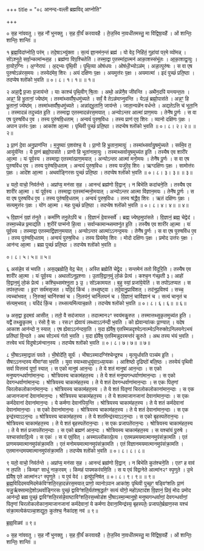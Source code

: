 +++
title = "०८ आनन्द-वल्ली ब्रह्मविद् आप्नोति"

+++


० स॒ह ना॑ववतु । स॒ह नौ॑ भुनक्तु । स॒ह वी॒र्यं॑ करवावहै । ते॒ज॒स्वि
ना॒वधी॑तमस्तु॒ मा वि॑द्विषा॒वहै॑ । ओं शान्तिः॒ शान्तिः॒ शान्तिः॑ ॥

१ ब्र॒ह्म॒विदा॑प्नोति॒ पर॑म् । तदे॒षाऽभ्यु॑क्ता । स॒त्यं ज्ञा॒नम॑न॒न्तं ब्रह्म॑
। यो वेद॒ निहि॑तं॒ गुहा॑यां पर॒मे व्यो॑मन्न् । सो॑ऽश्नुते॒ सर्वा॒न्कामा॑न्थ्स॒ह
। ब्रह्म॑णा विप॒श्चितेति॑ । तस्मा॒द्वा ए॒तस्मा॑दा॒त्मन॑ आका॒शस्संभू॑तः ।
आ॒का॒शाद्वा॒युः । वा॒योर॒ग्निः । अ॒ग्नेरापः॑ । अ॒द्भ्यः पृ॑थि॒वी । पृ॒थि॒व्या
ओष॑धयः । ओष॑धी॒भ्योऽन्न॑म् । अन्ना॒त्पुरु॑षः । स वा एष पुरुषोऽन्न॑रस॒मयः
। तस्येद॑मेव॒ शिरः । अयं दक्षि॑णः प॒क्षः । अयमुत्त॑रः प॒क्षः । अयमात्मा॑
। इदं पुच्छं॑ प्रति॒ष्ठा । तदप्येष श्लो॑को भ॒वति ॥ ०। ८। १। १॥ ॥ १॥

२ अन्ना॒द्वै प्र॒जाः प्र॒जाय॑न्ते । याः काश्च॑ पृथि॒वीग् श्रि॒ताः । अथो॒
अन्ने॑नै॒व जी॑वन्ति । अथै॑न॒दपि॑ यन्त्यन्त॒तः । अन्न॒ꣳ॒ हि भू॒तानां॒
ज्येष्ठ॑म् । तस्मा॑थ्सर्वौष॒धमु॑च्यते । सर्वं॒ वै तेऽन्न॑माप्नुवन्ति । येऽन्नं॒
ब्रह्मो॒पास॑ते । अन्न॒ꣳ॒ हि भू॒तानां॒ ज्येष्ठ॑म् । तस्मा॑थ्सर्वौष॒धमु॑च्यते
। अन्ना॑द्भू॒तानि॒ जाय॑न्ते । जाता॒न्यन्ने॑न वर्धन्ते । अद्यतेऽत्ति च॑ भूता॒नि
। तस्मादन्नं तदुच्य॑त इ॒ति । तस्माद्वा एतस्मादन्न॑रस॒मयात् । अन्योऽन्तर आत्मा॑
प्राण॒मयः । तेनै॑ष पू॒र्णः । स वा एष पुरुषवि॑ध ए॒व । तस्य पुरु॑षवि॒धताम् ।
अन्वयं॑ पुरुष॒विधः । तस्य प्राण॑ एव॒ शिरः । व्यानो दक्षि॑णः प॒क्षः । अपान
उत्त॑रः प॒क्षः । आका॑श आ॒त्मा । पृथिवी पुच्छं॑ प्रति॒ष्ठा । तदप्येष श्लो॑को
भ॒वति ॥ ०। ८। २। २॥ ॥ २॥

३ प्रा॒णं दे॒वा अनु॒प्राण॑न्ति । म॒नु॒ष्याः॑ प॒शव॑श्च॒ ये । प्रा॒णो हि
भू॒ताना॒मायुः॑ । तस्मा॑थ्सर्वायु॒षमु॑च्यते । सर्व॑मे॒व त॒ आयु॑र्यन्ति ।
ये प्रा॒णं ब्रह्मो॒पास॑ते । प्राणो हि भूता॑नामा॒युः । तस्माथ्सर्वायुषमुच्य॑त
इ॒ति । तस्यैष एव शारी॑र आ॒त्मा । यः॑ पूर्व॒स्य । तस्माद्वा एतस्मा॑त्प्राण॒मयात् ।
अन्योऽन्तर आत्मा॑ मनो॒मयः । तेनै॑ष पू॒र्णः । स वा एष पुरुषवि॑ध ए॒व । तस्य
पुरु॑षवि॒धताम् । अन्वयं॑ पुरुष॒विधः । तस्य यजु॑रेव॒ शिरः । ऋग्दक्षि॑णः
प॒क्षः । सामोत्त॑रः प॒क्षः । आदे॑श आ॒त्मा । अथर्वाङ्गिरसः पुच्छं॑ प्रति॒ष्ठा
। तदप्येष श्लो॑को भ॒वति ॥ ०। ८। ३। ३॥ ॥ ३॥

४ यतो॒ वाचो॒ निव॑र्तन्ते । अप्रा॑प्य॒ मन॑सा स॒ह । आनन्दं ब्रह्म॑णो वि॒द्वान् ।
न बिभेति कदा॑चने॒ति । तस्यैष एव शारी॑र आ॒त्मा । यः॑ पूर्व॒स्य । तस्माद्वा
एतस्मा॑न्मनो॒मयात् । अन्योऽन्तर आत्मा वि॑ज्ञान॒मयः । तेनै॑ष पू॒र्णः । स वा
एष पुरुषवि॑ध ए॒व । तस्य पुरु॑षवि॒धताम् । अन्वयं॑ पुरुष॒विधः । तस्य
श्र॑द्धैव॒ शिरः । ऋतं दक्षि॑णः प॒क्षः । सत्यमुत्त॑रः प॒क्षः । यो॑ग
आ॒त्मा । महः पुच्छं॑ प्रति॒ष्ठा । तदप्येष श्लो॑को भ॒वति ॥ ०। ८। ४। ४॥ ॥ ४॥

५ वि॒ज्ञानं॑ य॒ज्ञं त॑नुते । कर्मा॑णि तनु॒तेऽपि॑ च । वि॒ज्ञानं॑ दे॒वास्सर्वे॑ ।
ब्रह्म॒ ज्येष्ठ॒मुपा॑सते । वि॒ज्ञानं॒ ब्रह्म॒ चेद्वेद॑ । तस्मा॒च्चेन्न प्र॒माद्य॑ति
। श॒रीरे॑ पाप्म॑नो हि॒त्वा । सर्वान्कामान्थ्समश्नु॑त इ॒ति । तस्यैष एव शारी॑र आ॒त्मा
। यः॑ पूर्व॒स्य । तस्माद्वा एतस्माद्वि॑ज्ञान॒मयात् । अन्योऽन्तर आत्मा॑ऽऽनन्द॒मयः ।
तेनै॑ष पू॒र्णः । स वा एष पुरुषवि॑ध ए॒व । तस्य पुरु॑षवि॒धताम् । अन्वयं॑
पुरुष॒विधः । तस्य प्रिय॑मेव॒ शिरः । मोदो दक्षि॑णः प॒क्षः । प्रमोद उत्त॑रः
प॒क्षः । आन॑न्द आ॒त्मा । ब्रह्म पुच्छं॑ प्रति॒ष्ठा । तदप्येष श्लो॑को भ॒वति ॥

०। ८। ५। ५॥ ॥ ५॥

६ अस॑न्ने॒व स॑ भवति । अस॒द्ब्रह्मेति॒ वेद॒ चेत् । अस्ति ब्रह्मेति॑ चेद्वे॒द
। सन्तमेनं ततो वि॑दुरि॒ति । तस्यैष एव शारी॑र आ॒त्मा । यः॑ पूर्व॒स्य ।
अथातो॑ऽनुप्र॒श्नाः । उ॒तावि॒द्वान॒मुं लो॒कं प्रेत्य॑ । कश्च॒न ग॑च्छ॒ती ३। आहो॑ वि॒द्वान॒मुं लो॒कं प्रेत्य॑ । कश्चि॒थ्सम॑श्नु॒ता ३ उ॒ । सो॑ऽकामयत । ब॒हु
स्यां॒ प्रजा॑ये॒येति॑ । स तपो॑ऽतप्यत । स तप॑स्त॒प्त्वा । इ॒दꣳ सर्व॑मसृजत
। यदि॒दं किंच॑ । तथ्सृ॒ष्ट्वा । तदे॒वानु॒प्रावि॑शत् । तद॑नुप्र॒विश्य॑ ।
सच्च॒ त्यच्चा॑भवत् । नि॒रुक्तं॒ चानि॑रुक्तं च । नि॒लय॑नं॒ चानि॑लयनं
च । वि॒ज्ञानं॒ चावि॑ज्ञानं च । सत्यं चानृतं च स॑त्यम॒भवत् । यदि॑दं
किं॒च । तथ्सत्यमि॑त्याच॒क्षते । तदप्येष श्लो॑को भ॒वति ॥ ०। ८। ६। ६॥ ॥ ६॥

७ अस॒द्वा इ॒दमग्र॑ आसीत् । ततो॒ वै सद॑जायत । तदात्मान२ꣳ स्वय॑मकु॒रुत
। तस्मात्तथ्सुकृतमुच्य॑त इ॒ति । यद्वै॑ तथ्सु॒कृतम् । र॑सो वै॒ सः
। रस२ꣳ ह्येवायं लब्ध्वाऽऽन॑न्दी भ॒वति । को ह्येवान्या॑त्कः प्रा॒ण्यात् ।
यदेष आकाश आन॑न्दो न॒ स्यात् । एष ह्येवाऽऽन॑न्दया॒ति । य॒दा ह्ये॑वैष॒
एतस्मिन्नदृश्येऽनात्म्येऽनिरुक्तेऽनिलयनेऽभयं प्रति॑ष्ठां वि॒न्दते । अथ सोऽभयं
ग॑तो भ॒वति । य॒दा ह्ये॑वैष॒ एतस्मिन्नुदरमन्त॑रं कु॒रुते । अथ तस्य भ॑यं
भ॒वति । तत्त्वेव भयं विदुषोऽम॑न्वान॒स्य । तदप्येष श्लो॑को भ॒वति ॥ ०। ८। ७। ७॥ ॥ ७॥

८ भी॒षाऽस्मा॒द्वातः॑ पवते । भी॒षोदे॑ति॒ सूर्यः॑ । भीषाऽस्मादग्नि॑श्चेन्द्र॒श्च
। मृत्युर्धावति पञ्च॑म इ॒ति । सैषाऽऽनन्दस्य मीमाꣳ॑सा भ॒वति । युवा
स्याथ्साधुयु॑वाऽध्या॒यकः । आशिष्ठो दृढिष्ठो॑ बलि॒ष्ठः । तस्येयं पृथिवी
सर्वा वित्तस्य॑ पूर्णा॒ स्यात् । स एको मानुष॑ आन॒न्दः । ते ये शतं मानुषा॑
आन॒न्दाः । स एको मनुष्यगन्धर्वाणा॑मान॒न्दः । श्रोत्रियस्य चाकाम॑हत॒स्य ।
ते ये शतं मनुष्यगन्धर्वाणा॑मान॒न्दाः । स एको देवगन्धर्वाणा॑मान॒न्दः ।
श्रोत्रियस्य चाकाम॑हत॒स्य । ते ये शतं देवगन्धर्वाणा॑मान॒न्दाः । स एकः
पितृणां चिरलोकलोकाना॑मान॒न्दः । श्रोत्रियस्य चाकाम॑हत॒स्य । ते ये शतं
पितृणां चिरलोकलोकाना॑मान॒न्दाः । स एक आजानजानां देवाना॑मान॒न्दः । श्रोत्रियस्य
चाकाम॑हत॒स्य । ते ये शतमाजानजानां देवाना॑मान॒न्दाः । स एकः कर्मदेवानां
देवाना॑मान॒न्दः । ये कर्मणा देवान॑पिय॒न्ति । श्रोत्रियस्य चाकाम॑हत॒स्य । ते ये शतं
कर्मदेवानां देवाना॑मान॒न्दाः । स एको देवाना॑मान॒न्दः । श्रोत्रियस्य चाकाम॑हत॒स्य । ते
ये शतं देवाना॑मान॒न्दाः । स एक इन्द्र॑स्याऽऽन॒न्दः ॥ श्रोत्रियस्य चाकाम॑हत॒स्य
। ते ये शतमिन्द्र॑स्याऽऽन॒न्दाः । स एको बृहस्पते॑रान॒न्दः । श्रोत्रियस्य
चाकाम॑हत॒स्य । ते ये शतं बृहस्पते॑रान॒न्दाः । स एकः प्रजापते॑रान॒न्दः
। श्रोत्रियस्य चाकाम॑हत॒स्य । ते ये शतं प्रजापते॑रान॒न्दाः । स एको ब्रह्मण॑
आन॒न्दः । श्रोत्रियस्य चाकाम॑हत॒स्य । स यश्चा॑यं पु॒रुषे । यश्चासा॑वादि॒त्ये ।
स एकः॑ । स य॑ एवं॒वित् । अस्माल्लो॑कात्प्रे॒त्य । एतमन्नमयमात्मानमुप॑संक्रा॒मति
। एतं प्राणमयमात्मानमुप॑संक्रा॒मति । एतं मनोमयमात्मानमुप॑संक्रा॒मति । एतं
विज्ञानमयमात्मानमुप॑संक्रा॒मति । एतमानन्दमयमात्मानमुप॑संक्रा॒मति । तदप्येष
श्लो॑को भ॒वति ॥ ०। ८। ८। ८॥

९ यतो॒ वाचो॒ निव॑र्तन्ते । अप्रा॑प्य॒ मन॑सा स॒ह । आनन्दं ब्रह्म॑णो वि॒द्वान् । न
बिभेति कुत॑श्चने॒ति । एतꣳ ह वाव॑ न त॒पति । किमहꣳ साधु॑ नाक॒रवम्
। किमहं पापमकर॑वमि॒ति । स य एवं विद्वानेते आत्मा॑न२ꣳ स्पृ॒णुते । उ॒भे
ह्ये॑वैष॒ एते आत्मा॑न२ꣳ स्पृ॒णुते । य ए॒वं वेद॑ । इत्यु॑प॒निष॑त् ॥ ०। ८। ९। ९॥ ॥ ९॥ ब्र॒ह्म॒विदिदमयमिदमेक॑विꣳशति॒रन्ना॒दन्न॑रस॒मयात्
प्राणो॒ व्यानोऽपान आका॑शः॒ पृथिवी पुच्छ॒ꣳ॒
षड्विꣳ॑शतिः प्रा॒णं यजु॒र्ऋक्सामादे॒शोऽथर्वाङ्गिरसः
पुच्छं॒ द्वाविꣳ॑शति॒र्यत॑श्श्र॒द्धर्तꣳ सत्यं यो॑गो॒
महो॑ऽष्टाद॑श वि॒ज्ञानं॒ प्रियं॒ मोदः प्रमोद आन॑न्दो॒ ब्रह्म पुच्छं॒
द्वाविꣳ॑शति॒रस॑न्ने॒वाष्टाविꣳ॑शति॒रस॒थ्षोड॑श भी॒षाऽस्मा॒न्मानुषो॒
मनुष्यगन्धर्वाणां॒ देवगन्धर्वाणां॒ पितृणां चिरलोकलोकाना॒माजानजानां
कर्मदेवानां॒ ये कर्मणा देवाना॒मिन्द्र॑स्य॒ बृहस्पतेः॒ प्रजापते॒र्ब्रह्मण॒स्स
यश्च॑ संक्रा॒मत्येक॑पञ्चा॒शद्युतः॒ कुत॑श्च॒ नैका॑दश॒ नव॑ ॥ ९॥

ब्र॒ह्म॒विन्नव॑ ॥ ९॥

० स॒ह ना॑ववतु । स॒ह नौ॑ भुनक्तु । स॒ह वी॒र्यं॑ करवावहै । ते॒ज॒स्वि
ना॒वधी॑तमस्तु॒ मा वि॑द्विषा॒वहै॑ । ओं शान्तिः॒ शान्तिः॒ शान्तिः॑ ॥
